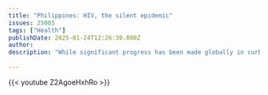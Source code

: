 ```yaml
---
title: "Philippines: HIV, the silent epidemic"
issues: 25005
tags: ["Health"]
publishDate: 2025-01-24T12:26:30.000Z
author: 
description: "While significant progress has been made globally in curbing the spread of HIV, the Philippines is facing one of the fastest-growing rates of infection in the world. In 2023, new infections reached 29,000 – up from just 4,400 in 2010 – marking a staggering increase. At the same time, annual AIDS-related deaths have surged by 500 percent over the same period."
   
---
```


{{< youtube Z2AgoeHxhRo >}}